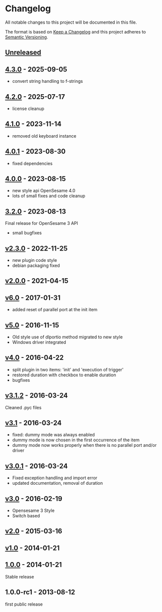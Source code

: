 # Changelog

All notable changes to this project will be documented in this file.

The format is based on [Keep a Changelog](http://keepachangelog.com/en/1.0.0/)
and this project adheres to [Semantic Versioning](http://semver.org/spec/v2.0.0.html).

## [Unreleased]


## [4.3.0] - 2025-09-05

- convert string handling to f-strings

## [4.2.0] - 2025-07-17

- license cleanup

## [4.1.0] - 2023-11-14

- removed old keyboard instance
    
## [4.0.1] - 2023-08-30

- fixed dependencies
    
## [4.0.0] - 2023-08-15

- new style api OpenSesame 4.0
- lots of small fixes and code cleanup
    
## [3.2.0] - 2023-08-13

Final release for OpenSesame 3 API

- small bugfixes
    
## [v2.3.0] - 2022-11-25

- new plugin code style
- debian packaging fixed
    
## [v2.0.0] - 2021-04-15


    
## [v6.0] - 2017-01-31

- added reset of parallel port at the init item

    
## [v5.0] - 2016-11-15

- Old style use of dlportio method migrated to new style
- Windows driver integrated

    
## [v4.0] - 2016-04-22

- split plugin in two items: 'init' and 'execution of trigger'
- restored duration with checkbox to enable duration
- bugfixes

    
## [v3.1.2] - 2016-03-24

Cleaned .pyc files

    
## [v3.1] - 2016-03-24

- fixed: dummy mode was always enabled
- dummy mode is now chosen in the first occurrence of the item
- dummy mode now works properly when there is no parallel port and/or driver

    
## [v3.0.1] - 2016-03-24

- Fixed exception handling and import error
- updated documentation, removal of duration

    
## [v3.0] - 2016-02-19

- Opensesame 3 Style
- Switch based

    
## [v2.0] - 2015-03-16


    
## [v1.0] - 2014-01-21


    
## [1.0.0] - 2014-01-21

Stable release


## 1.0.0-rc1 - 2013-08-12

first public release


[Unreleased]: https://github.com/dev-jam/opensesame-plugin-parallel_port_trigger/compare/4.3.0...HEAD
[4.3.0]: https://github.com/dev-jam/opensesame-plugin-parallel_port_trigger/compare/4.2.0...4.3.0
[4.2.0]: https://github.com/dev-jam/opensesame-plugin-parallel_port_trigger/compare/4.1.0...4.2.0
[4.1.0]: https://github.com/dev-jam/opensesame-plugin-parallel_port_trigger/compare/4.0.1...4.1.0
[4.0.1]: https://github.com/dev-jam/opensesame-plugin-parallel_port_trigger/compare/4.0.0...4.0.1
[4.0.0]: https://github.com/dev-jam/opensesame-plugin-parallel_port_trigger/compare/3.2.0...4.0.0
[3.2.0]: https://github.com/dev-jam/opensesame-plugin-parallel_port_trigger/compare/v2.3.0...3.2.0
[v2.3.0]: https://github.com/dev-jam/opensesame-plugin-parallel_port_trigger/compare/v2.0.0...v2.3.0
[v2.0.0]: https://github.com/dev-jam/opensesame-plugin-parallel_port_trigger/compare/v6.0...v2.0.0
[v6.0]: https://github.com/dev-jam/opensesame-plugin-parallel_port_trigger/compare/v5.0...v6.0
[v5.0]: https://github.com/dev-jam/opensesame-plugin-parallel_port_trigger/compare/v4.0...v5.0
[v4.0]: https://github.com/dev-jam/opensesame-plugin-parallel_port_trigger/compare/v3.1.2...v4.0
[v3.1.2]: https://github.com/dev-jam/opensesame-plugin-parallel_port_trigger/compare/v3.1...v3.1.2
[v3.1]: https://github.com/dev-jam/opensesame-plugin-parallel_port_trigger/compare/v3.0.1...v3.1
[v3.0.1]: https://github.com/dev-jam/opensesame-plugin-parallel_port_trigger/compare/v3.0...v3.0.1
[v3.0]: https://github.com/dev-jam/opensesame-plugin-parallel_port_trigger/compare/v2.0...v3.0
[v2.0]: https://github.com/dev-jam/opensesame-plugin-parallel_port_trigger/compare/v1.0...v2.0
[v1.0]: https://github.com/dev-jam/opensesame-plugin-parallel_port_trigger/compare/1.0.0...v1.0
[1.0.0]: https://github.com/dev-jam/opensesame-plugin-parallel_port_trigger/compare/1.0.0-rc1...1.0.0
